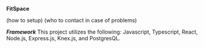 ****FitSpace****

(how to setup)
(who to contact in case of problems)


***Framework***
This project utilizes the following:
 Javascript,
 Typescript,
 React,
 Node.js,
 Express.js,
 Knex.js,
 and PostgresQL.

